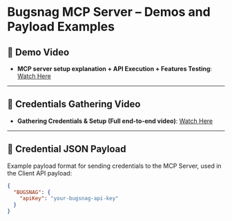 # Bugsnag MCP Server – Demos and Payload Examples

## 🎥 Demo Video
- **MCP server setup explanation + API Execution + Features Testing**: [Watch Here](https://drive.google.com/file/d/14ilPeMfNQxFmMQpfsDLl-FxOTZwA6ncD/view?usp=drive_link)

---

## 🎥 Credentials Gathering Video
- **Gathering Credentials & Setup (Full end-to-end video)**: [Watch Here](https://drive.google.com/file/d/14ilPeMfNQxFmMQpfsDLl-FxOTZwA6ncD/view?usp=drive_link)

---

## 🔐 Credential JSON Payload
Example payload format for sending credentials to the MCP Server, used in the Client API payload:
```json
{
  "BUGSNAG": {
    "apiKey": "your-bugsnag-api-key"
  }
}
````